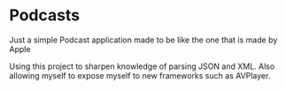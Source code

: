 # Podcasts
Just a simple Podcast application made to be like the one that is made by Apple

Using this project to sharpen knowledge of parsing JSON and XML. Also allowing myself to expose myself to new frameworks such as AVPlayer.
